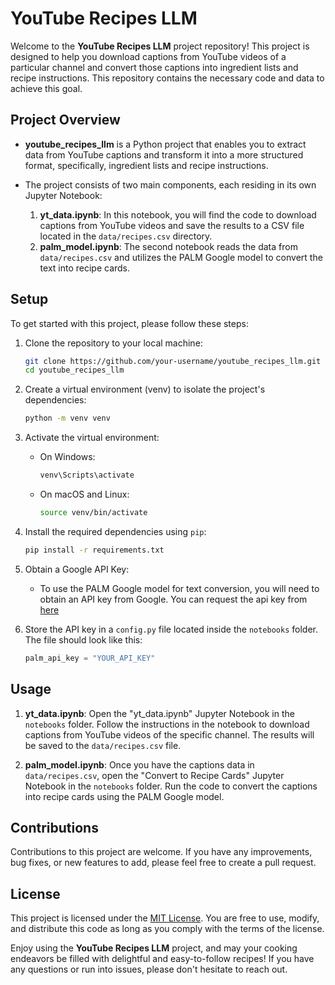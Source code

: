 # YouTube Recipes LLM

Welcome to the **YouTube Recipes LLM** project repository! This project is designed to help you download captions from YouTube videos of a particular channel and convert those captions into ingredient lists and recipe instructions. This repository contains the necessary code and data to achieve this goal.

## Project Overview

- **youtube_recipes_llm** is a Python project that enables you to extract data from YouTube captions and transform it into a more structured format, specifically, ingredient lists and recipe instructions.

- The project consists of two main components, each residing in its own Jupyter Notebook:
  1. **yt_data.ipynb**: In this notebook, you will find the code to download captions from YouTube videos and save the results to a CSV file located in the `data/recipes.csv` directory.
  2. **palm_model.ipynb**: The second notebook reads the data from `data/recipes.csv` and utilizes the PALM Google model to convert the text into recipe cards.

## Setup

To get started with this project, please follow these steps:

1. Clone the repository to your local machine:
   ```bash
   git clone https://github.com/your-username/youtube_recipes_llm.git
   cd youtube_recipes_llm
   ```

2. Create a virtual environment (venv) to isolate the project's dependencies:
   ```bash
   python -m venv venv
   ```

3. Activate the virtual environment:
   - On Windows:
     ```bash
     venv\Scripts\activate
     ```
   - On macOS and Linux:
     ```bash
     source venv/bin/activate
     ```

4. Install the required dependencies using `pip`:
   ```bash
   pip install -r requirements.txt
   ```

5. Obtain a Google API Key:
   - To use the PALM Google model for text conversion, you will need to obtain an API key from Google. You can request the api key from [here](https://makersuite.google.com/waitlist)

6. Store the API key in a `config.py` file located inside the `notebooks` folder. The file should look like this:
   ```python
   palm_api_key = "YOUR_API_KEY"
   ```

## Usage

1. **yt_data.ipynb**: Open the "yt_data.ipynb" Jupyter Notebook in the `notebooks` folder. Follow the instructions in the notebook to download captions from YouTube videos of the specific channel. The results will be saved to the `data/recipes.csv` file.

2. **palm_model.ipynb**: Once you have the captions data in `data/recipes.csv`, open the "Convert to Recipe Cards" Jupyter Notebook in the `notebooks` folder. Run the code to convert the captions into recipe cards using the PALM Google model.

## Contributions

Contributions to this project are welcome. If you have any improvements, bug fixes, or new features to add, please feel free to create a pull request.

## License

This project is licensed under the [MIT License](LICENSE). You are free to use, modify, and distribute this code as long as you comply with the terms of the license.

Enjoy using the **YouTube Recipes LLM** project, and may your cooking endeavors be filled with delightful and easy-to-follow recipes! If you have any questions or run into issues, please don't hesitate to reach out.
